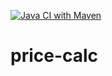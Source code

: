 [![Java CI with Maven](https://github.com/tikhtmp/price-calc/actions/workflows/maven.yml/badge.svg)](https://github.com/tikhtmp/price-calc/actions/workflows/maven.yml)
# price-calc
